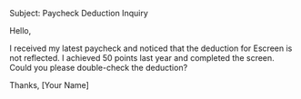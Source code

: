 Subject: Paycheck Deduction Inquiry

Hello,

I received my latest paycheck and noticed that the deduction for Escreen is not reflected. I achieved 50 points last year and completed the screen. Could you please double-check the deduction?

Thanks,
[Your Name]
